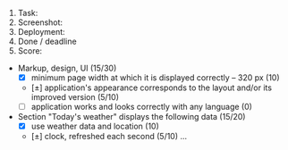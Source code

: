 1. Task:
2. Screenshot:
3. Deployment:
4. Done / deadline
5. Score:

- Markup, design, UI (15/30)
  - [x] minimum page width at which it is displayed correctly – 320 рх (10)
  - [±] application's appearance corresponds to the layout and/or its improved version (5/10)
  - [ ] application works and looks correctly with any language (0)
- Section "Today's weather" displays the following data (15/20)
  - [x] use weather data and location (10)
  - [±] clock, refreshed each second (5/10)
    ...
